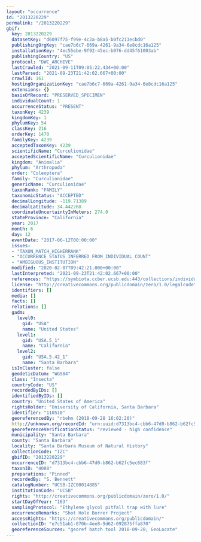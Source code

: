 ```yaml
---
layout: "occurrence"
id: "2013220229"
permalink: "/2013220229"
gbif:
  key: 2013220229
  datasetKey: "d6097f75-f99e-4c2a-b8a5-b0fc213ecbd0"
  publishingOrgKey: "cae7b6c7-669a-4261-9a34-6e8cdc16a125"
  installationKey: "4ec55ebe-9f92-45ec-b076-dd45f61003ab"
  publishingCountry: "US"
  protocol: "DWC_ARCHIVE"
  lastCrawled: "2021-09-11T09:05:22.434+00:00"
  lastParsed: "2021-09-23T21:42:02.667+00:00"
  crawlId: 161
  hostingOrganizationKey: "cae7b6c7-669a-4261-9a34-6e8cdc16a125"
  extensions: {}
  basisOfRecord: "PRESERVED_SPECIMEN"
  individualCount: 1
  occurrenceStatus: "PRESENT"
  taxonKey: 4239
  kingdomKey: 1
  phylumKey: 54
  classKey: 216
  orderKey: 1470
  familyKey: 4239
  acceptedTaxonKey: 4239
  scientificName: "Curculionidae"
  acceptedScientificName: "Curculionidae"
  kingdom: "Animalia"
  phylum: "Arthropoda"
  order: "Coleoptera"
  family: "Curculionidae"
  genericName: "Curculionidae"
  taxonRank: "FAMILY"
  taxonomicStatus: "ACCEPTED"
  decimalLongitude: -119.71389
  decimalLatitude: 34.442268
  coordinateUncertaintyInMeters: 274.0
  stateProvince: "California"
  year: 2017
  month: 6
  day: 12
  eventDate: "2017-06-12T00:00:00"
  issues:
  - "TAXON_MATCH_HIGHERRANK"
  - "OCCURRENCE_STATUS_INFERRED_FROM_INDIVIDUAL_COUNT"
  - "AMBIGUOUS_INSTITUTION"
  modified: "2020-02-07T09:42:21.000+00:00"
  lastInterpreted: "2021-09-23T21:42:02.667+00:00"
  references: "https://symbiota.ccber.ucsb.edu:443/collections/individual/index.php?occid=110510"
  license: "http://creativecommons.org/publicdomain/zero/1.0/legalcode"
  identifiers: []
  media: []
  facts: []
  relations: []
  gadm:
    level0:
      gid: "USA"
      name: "United States"
    level1:
      gid: "USA.5_1"
      name: "California"
    level2:
      gid: "USA.5.42_1"
      name: "Santa Barbara"
  isInCluster: false
  geodeticDatum: "WGS84"
  class: "Insecta"
  countryCode: "US"
  recordedByIDs: []
  identifiedByIDs: []
  country: "United States of America"
  rightsHolder: "University of California, Santa Barbara"
  identifier: "110510"
  georeferencedBy: "rbehm (2018-09-28 16:02:20)"
  http://unknown.org/recordId: "urn:uuid:d7313bc4-cbb6-47d0-b862-b62fc5ec683f"
  georeferenceVerificationStatus: "reviewed - high confidence"
  municipality: "Santa Barbara"
  county: "Santa Barbara"
  locality: "Santa Barbara Museum of Natural History"
  collectionCode: "IZC"
  gbifID: "2013220229"
  occurrenceID: "d7313bc4-cbb6-47d0-b862-b62fc5ec683f"
  taxonID: "4088"
  preparations: "Pinned"
  recordedBy: "S. Bennett"
  catalogNumber: "UCSB-IZC00014885"
  institutionCode: "UCSB"
  rights: "http://creativecommons.org/publicdomain/zero/1.0/"
  startDayOfYear: "163"
  samplingProtocol: "Ethylene glycol pitfall trap with lure"
  occurrenceRemarks: "Shot Hole Borrer Project"
  accessRights: "https://creativecommons.org/publicdomain/"
  collectionID: "e7c51ab1-870b-4ee8-9d62-092875ffa870"
  georeferenceSources: "georef batch tool 2018-09-28; GeoLocate"
---
```

